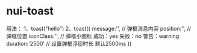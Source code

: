 # nui-toast
用法：
1、toast("hello")
2、toast({
  message:'',  // 弹框消息内容
  position:'',  // 弹框位置
  iconClass:'',  // 弹框小图标 成功：yes  失败：no  警告：warning
  duration:'2500' // 设置弹框浮现时长  默认2500ms
})
